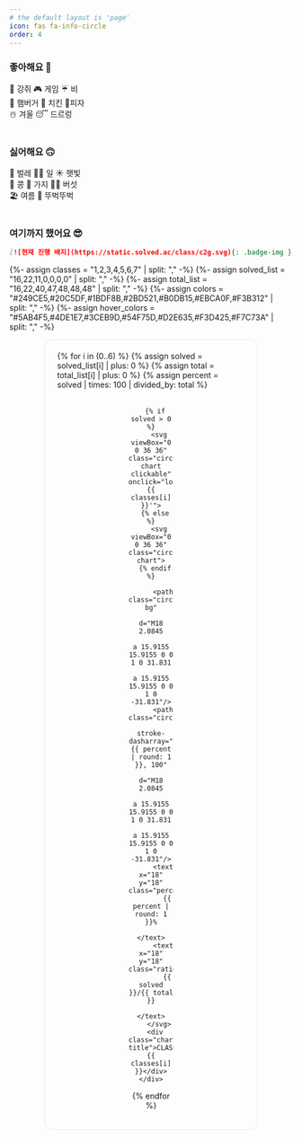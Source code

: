 ```yaml
---
# the default layout is 'page'
icon: fas fa-info-circle
order: 4
---
```


### 좋아해요 🙂
🐶 강쥐 🎮 게임 ☔️ 비\
🍔 햄버거 🍗 치킨 🍕피자\
☃️ 겨울 😴 드르렁\
<br>

### 싫어해요 🙃
🦟 벌레 🧑‍💻 일 ☀️ 햇빛\
🫘 콩 🍆 가지 🍄‍🟫 버섯\
🏖️ 여름 🚶 뚜벅뚜벅\
<br>

### 여기까지 했어요 😎

```markdown
[![현재 진행 배지](https://static.solved.ac/class/c2g.svg){: .badge-img }](https://solved.ac/class)
```

{%- assign classes = "1,2,3,4,5,6,7" | split: "," -%}
{%- assign solved_list = "16,22,11,0,0,0,0" | split: "," -%}
{%- assign total_list = "16,22,40,47,48,48,48" | split: "," -%}
{%- assign colors = "#249CE5,#20C5DF,#1BDF8B,#2BD521,#B0DB15,#EBCA0F,#F3B312" | split: "," -%}
{%- assign hover_colors = "#5AB4F5,#4DE1E7,#3CEB9D,#54F75D,#D2E635,#F3D425,#F7C73A" | split: "," -%}

<div class="chart-container">
  {% for i in (0..6) %}
    {% assign solved = solved_list[i] | plus: 0 %}
    {% assign total = total_list[i] | plus: 0 %}
    {% assign percent = solved | times: 100 | divided_by: total %}
    <div class="chart-item" style="--chart-color: {{ colors[i] }}; --chart-hover-color: {{ hover_colors[i] }}; --percent: {{ percent }}">

      {% if solved > 0 %}
        <svg viewBox="0 0 36 36" class="circular-chart clickable" onclick="location.href='/categories/class-{{ classes[i] }}'">
      {% else %}
        <svg viewBox="0 0 36 36" class="circular-chart">
      {% endif %}

          <path class="circle-bg"
                d="M18 2.0845
                   a 15.9155 15.9155 0 0 1 0 31.831
                   a 15.9155 15.9155 0 0 1 0 -31.831"/>
          <path class="circle"
                stroke-dasharray="{{ percent | round: 1 }}, 100"
                d="M18 2.0845
                   a 15.9155 15.9155 0 0 1 0 31.831
                   a 15.9155 15.9155 0 0 1 0 -31.831"/>
          <text x="18" y="18" class="percentage">
            {{ percent | round: 1 }}%
          </text>
          <text x="18" y="18" class="ratio">
            {{ solved }}/{{ total }}
          </text>
        </svg>
      <div class="chart-title">CLASS {{ classes[i] }}</div>
    </div>
  {% endfor %}
</div>

<style>
/* ===== 변수 (크기/간격) ===== */
:root { --chart-size: 80px; --gap-x: 20px; --gap-y: 18px; }
@media (max-width: 700px){ :root { --chart-size: 70px; --gap-x: 16px; --gap-y: 16px; } }
@media (max-width: 400px){ :root { --chart-size: 60px; --gap-x: 14px; --gap-y: 14px; } }

/* ===== 배지 (마크다운 이미지에 붙이는 클래스) ===== */
.badge-img{
  display:block;
  margin: 0 auto 14px;    /* 가운데 정렬 + 아래 여백 */
  width:180px;
  height:auto;
  line-height:0;
  filter: drop-shadow(0 2px 6px rgba(0,0,0,.06));
}

/* ===== 컨테이너 (보더/라운드/정렬/랩핑) ===== */
.chart-container {
  display: flex;
  flex-wrap: nowrap;              /* 넓은 화면: 1줄(7개) */
  justify-content: center;        /* 가운데 정렬 */
  align-items: flex-start;
  gap: var(--gap-y) var(--gap-x); /* row-gap / column-gap */
  padding: 20px 22px;
  margin-top: 10px;

  /* 스크린샷처럼 전체 테두리 */
  border: 1px solid #e5e7eb;
  border-radius: 14px;
  box-sizing: border-box;
  overflow: hidden;               /* 테두리 밖으로 튀는 효과 방지 */
}
@media (prefers-color-scheme: dark){
  .chart-container { border-color: #3a3f45; }
}

/* ===== 중간 화면: 4개 × 2줄 (가운데 정렬) ===== */
@media (max-width: 1200px){
  .chart-container{
    flex-wrap: wrap;
    width: calc( (var(--chart-size) * 4) + (var(--gap-x) * 3) ); /* 4칸 고정폭 */
    max-width: 100%;
    margin-left: auto; margin-right: auto;
    justify-content: center;      /* 각 줄 중앙 */
    align-content: center;        /* 전체 블록 중앙 */
  }
}

/* ===== 작은 화면: 3개 × 2~3줄 (가운데 정렬) ===== */
@media (max-width: 700px){
  .chart-container{
    width: calc( (var(--chart-size) * 3) + (var(--gap-x) * 2) ); /* 3칸 고정폭 */
  }
}

/* ===== 아이템 & 차트 ===== */
.chart-item {
  text-align: center;
  width: var(--chart-size);
  position: relative;

  /* (선택) 각 아이템에 미세 보더를 주고 싶다면 주석 해제
  border: 1px solid rgba(0,0,0,.06);
  border-radius: 10px;
  padding: 8px 6px;
  }
  @media (prefers-color-scheme: dark){
    .chart-item { border-color: rgba(255,255,255,.12); }
  }
  */
}

.circular-chart {
  display: block;
  margin: auto;
  max-width: var(--chart-size);
  transition: transform 0.15s ease;
}
.circular-chart:hover {
  animation: bounceScale 0.6s cubic-bezier(.28,.84,.42,1.2) forwards;
}
.circular-chart.clickable { cursor: pointer; }
.circular-chart.clickable:active { transform: scale(0.95); }

.circular-chart:hover .circle { stroke: var(--chart-hover-color); }
.circular-chart:hover .percentage { opacity: 0; }
.circular-chart:hover .ratio { opacity: 1; }

@keyframes bounceScale {
  0%   { transform: scale(1); }
  40%  { transform: scale(1.15); }
  55%  { transform: scale(1.10); }
  70%  { transform: scale(1.13); }
  85%  { transform: scale(1.11); }
  100% { transform: scale(1.12); }
}

.circle-bg {
  fill: none;
  stroke: #dddfe0;
  stroke-width: 4;
}

.circle {
  fill: none;
  stroke: var(--chart-color);
  stroke-width: 4;
  stroke-linecap: round;
  stroke-dasharray: 0 100;
  animation: fillCircle 1.6s ease forwards;
  transition: stroke 0.3s ease;
}

@keyframes fillCircle {
  from { stroke-dasharray: 0, 100; }
  to   { stroke-dasharray: var(--percent), 100; }
}

.percentage,
.ratio {
  font-size: 6px;
  text-anchor: middle;
  dominant-baseline: middle;
  font-weight: bold;
  pointer-events: none;
  transition: opacity 0.3s ease;
  fill: var(--text-color);
}
.ratio { opacity: 0; }

.chart-title {
  margin-top: 4px;
  font-size: 14px;
  font-weight: bold;
}

/* 기존의 아주 작은 화면 보정은 그대로 유지해도 OK */
@media (max-width: 480px) {
  .chart-title { font-size: 11px; }
}
</style>
